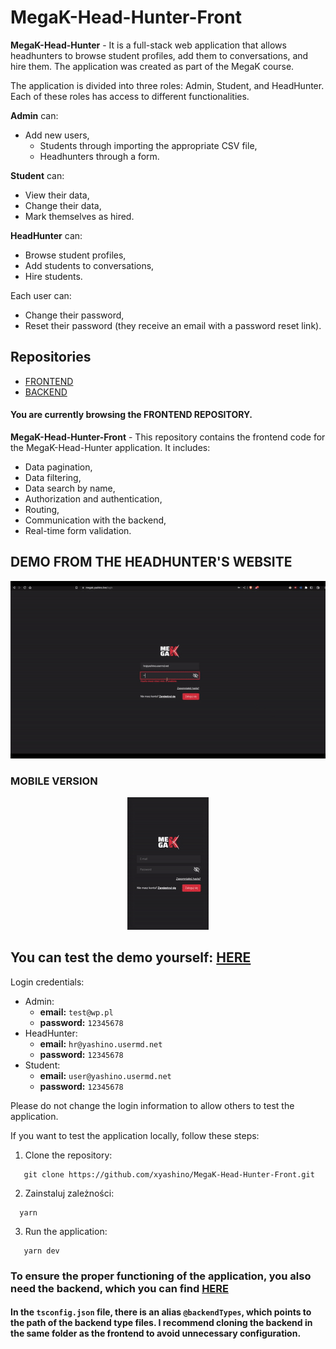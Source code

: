 # MegaK-Head-Hunter-Front

**MegaK-Head-Hunter** - It is a full-stack web application that allows headhunters to browse student profiles, add them to conversations, and hire them. The application was created as part of the MegaK course.

The application is divided into three roles: Admin, Student, and HeadHunter. Each of these roles has access to different functionalities.

**Admin** can:

- Add new users,
    - Students through importing the appropriate CSV file,
    - Headhunters through a form.

**Student** can:

- View their data,
- Change their data,
- Mark themselves as hired.

**HeadHunter** can:

- Browse student profiles,
- Add students to conversations,
- Hire students.

Each user can:

- Change their password,
- Reset their password (they receive an email with a password reset link).

## Repositories

- [FRONTEND](https://github.com/xyashino/MegaK-Head-Hunter-Front)
- [BACKEND](https://github.com/xyashino/MegaK-Head-Hunter-BACK)

#### You are currently browsing the **FRONTEND REPOSITORY**.

**MegaK-Head-Hunter-Front** - This repository contains the frontend code for the MegaK-Head-Hunter application. It includes:

- Data pagination,
- Data filtering,
- Data search by name,
- Authorization and authentication,
- Routing,
- Communication with the backend,
- Real-time form validation.

## DEMO FROM THE HEADHUNTER'S WEBSITE

<p align="center">
    <img src="demo/desktop.gif" alt="DEMO"/>
</p>

### MOBILE VERSION

<p align="center">
    <img src="demo/mobile.gif" alt="DEMO"/>
</p>

## You can test the demo yourself: <a href="https://megak.yashino.live/" target="_blank">HERE</a>

Login credentials:

- Admin:
    - **email:** `test@wp.pl`
    - **password:** `12345678`
- HeadHunter:
    - **email:** `hr@yashino.usermd.net`
    - **password:** `12345678`
- Student:
    - **email:** `user@yashino.usermd.net`
    - **password:** `12345678`

Please do not change the login information to allow others to test the application.

If you want to test the application locally, follow these steps:

1. Clone the repository:
```
   git clone https://github.com/xyashino/MegaK-Head-Hunter-Front.git
   ```
2. Zainstaluj zależności:
 ```
   yarn
 ```
3. Run the application:
```
   yarn dev
 ```
### To ensure the proper functioning of the application, you also need the backend, which you can find <a href="https://megak.yashino.live/](https://github.com/xyashino/MegaK-Head-Hunter-BACK" target="_blank">HERE</a>
#### In the `tsconfig.json` file, there is an alias `@backendTypes`, which points to the path of the backend type files. I recommend cloning the backend in the same folder as the frontend to avoid unnecessary configuration.

